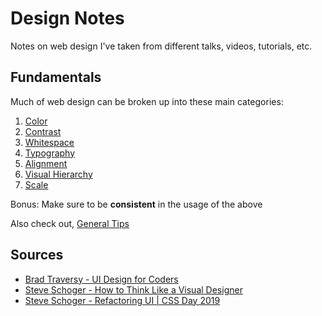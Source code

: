 # Design Notes
Notes on web design I've taken from different talks, videos, tutorials, etc.

## Fundamentals
Much of web design can be broken up into these main categories:

1. [Color](./color.md)
2. [Contrast](./contrast.md)
3. [Whitespace](./whitespace.md)
4. [Typography](./typography.md)
5. [Alignment](./alignment.md)
6. [Visual Hierarchy](./visual-hierarchy.md)
7. [Scale](./scale.md)

Bonus: Make sure to be **consistent** in the usage of the above

Also check out, [General Tips](./general.md)

## Sources
- [Brad Traversy - UI Design for Coders](https://www.youtube.com/watch?v=0JCUH5daCCE&t=323s)
- [Steve Schoger - How to Think Like a Visual Designer](https://www.youtube.com/watch?v=hlI6xGfBjkQ)
- [Steve Schoger - Refactoring UI | CSS Day 2019](https://www.youtube.com/watch?v=7Z9rrryIOC4&feature=youtu.be)